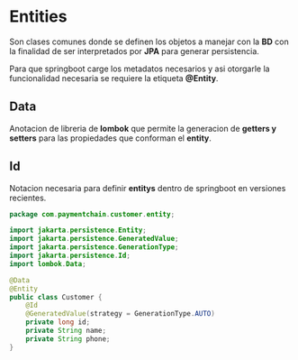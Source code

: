 # Entities

Son clases comunes donde se definen los objetos a manejar con la **BD** con la finalidad de ser interpretados por **JPA** para generar persistencia.  

Para que springboot carge los metadatos necesarios y asi otorgarle la funcionalidad necesaria se requiere la etiqueta **@Entity**.  

## Data

Anotacion de libreria de **lombok** que permite la generacion de **getters y setters** para las propiedades que conforman el **entity**.  

## Id

Notacion necesaria para definir **entitys** dentro de springboot en versiones recientes.  

~~~java
package com.paymentchain.customer.entity;

import jakarta.persistence.Entity;
import jakarta.persistence.GeneratedValue;
import jakarta.persistence.GenerationType;
import jakarta.persistence.Id;
import lombok.Data;

@Data
@Entity
public class Customer {
    @Id
    @GeneratedValue(strategy = GenerationType.AUTO)
    private long id;
    private String name;
    private String phone;
}

~~~
